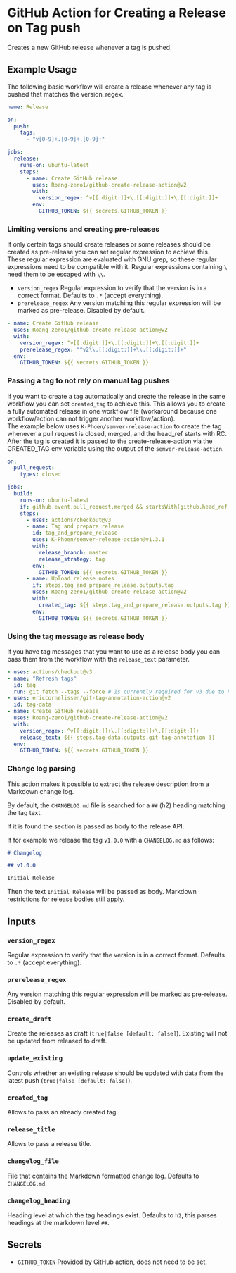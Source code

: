 # GitHub Action for Creating a Release on Tag push

Creates a new GitHub release whenever a tag is pushed.

## Example Usage

The following basic workflow will create a release whenever any tag is pushed that matches the version_regex.

```yaml
name: Release

on:
  push:
    tags:
      - "v[0-9]+.[0-9]+.[0-9]+"

jobs:
  release:
    runs-on: ubuntu-latest
    steps:
      - name: Create GitHub release
        uses: Roang-zero1/github-create-release-action@v2
        with:
          version_regex: ^v[[:digit:]]+\.[[:digit:]]+\.[[:digit:]]+
        env:
          GITHUB_TOKEN: ${{ secrets.GITHUB_TOKEN }}
```

### Limiting versions and creating pre-releases

If only certain tags should create releases or some releases should be created as pre-release you can set regular expression to achieve this.
These regular expression are evaluated with GNU grep, so these regular expressions need to be compatible with it.
Regular expressions containing `\` need them to be escaped with `\\`.

- `version_regex` Regular expression to verify that the version is in a correct format. Defaults to `.*` (accept everything).
- `prerelease_regex` Any version matching this regular expression will be marked as pre-release. Disabled by default.

```yaml
- name: Create GitHub release
  uses: Roang-zero1/github-create-release-action@v2
  with:
    version_regex: ^v[[:digit:]]+\.[[:digit:]]+\.[[:digit:]]+
    prerelease_regex: "^v2\\.[[:digit:]]+\\.[[:digit:]]+"
  env:
    GITHUB_TOKEN: ${{ secrets.GITHUB_TOKEN }}
```

### Passing a tag to not rely on manual tag pushes

If you want to create a tag automatically and create the release in the same workflow you can set `created_tag` to achieve this.
This allows you to create a fully automated release in one workflow file (workaround because one workflow/action can not trigger another workflow/action).  
The example below uses `K-Phoen/semver-release-action` to create the tag whenever a pull request is closed, merged, and the head_ref starts with RC.
After the tag is created it is passed to the create-release-action via the CREATED_TAG env variable using the output of the `semver-release-action`.

```yaml
on:
  pull_request:
    types: closed

jobs:
  build:
    runs-on: ubuntu-latest
    if: github.event.pull_request.merged && startsWith(github.head_ref, 'RC')
    steps:
      - uses: actions/checkout@v3
      - name: Tag and prepare release
        id: tag_and_prepare_release
        uses: K-Phoen/semver-release-action@v1.3.1
        with:
          release_branch: master
          release_strategy: tag
        env:
          GITHUB_TOKEN: ${{ secrets.GITHUB_TOKEN }}
      - name: Upload release notes
        if: steps.tag_and_prepare_release.outputs.tag
        uses: Roang-zero1/github-create-release-action@v2
        with:
          created_tag: ${{ steps.tag_and_prepare_release.outputs.tag }}
        env:
          GITHUB_TOKEN: ${{ secrets.GITHUB_TOKEN }}
```

### Using the tag message as release body

If you have tag messages that you want to use as a release body you can pass them from the workflow with the `release_text` parameter.

```yaml
- uses: actions/checkout@v3
- name: "Refresh tags"
  id: tag
  run: git fetch --tags --force # Is currently required for v3 due to https://github.com/actions/checkout/issues/290
- uses: ericcornelissen/git-tag-annotation-action@v2
  id: tag-data
- name: Create GitHub release
  uses: Roang-zero1/github-create-release-action@v2
  with:
    version_regex: ^v[[:digit:]]+\.[[:digit:]]+\.[[:digit:]]+
    release_text: ${{ steps.tag-data.outputs.git-tag-annotation }}
  env:
    GITHUB_TOKEN: ${{ secrets.GITHUB_TOKEN }}
```

### Change log parsing

This action makes it possible to extract the release description from a Markdown change log.

By default, the `CHANGELOG.md` file is searched for a `##` (h2) heading matching the tag text.

If it is found the section is passed as body to the release API.

If for example we release the tag `v1.0.0` with a `CHANGELOG.md` as follows:

```Markdown
# Changelog

## v1.0.0

Initial Release
```

Then the text `Initial Release` will be passed as body.
Markdown restrictions for release bodies still apply.

## Inputs

### `version_regex`

Regular expression to verify that the version is in a correct format. Defaults to `.*` (accept everything).

### `prerelease_regex`

Any version matching this regular expression will be marked as pre-release. Disabled by default.

### `create_draft`

Create the releases as draft (`true|false [default: false]`). Existing will not be updated from released to draft.

### `update_existing`

Controls whether an existing release should be updated with data from the latest push (`true|false [default: false]`).

### `created_tag`

Allows to pass an already created tag.

### `release_title`

Allows to pass a release title.

### `changelog_file`

File that contains the Markdown formatted change log. Defaults to `CHANGELOG.md`.

### `changelog_heading`

Heading level at which the tag headings exist. Defaults to `h2`, this parses headings at the markdown level `##`.

## Secrets

- `GITHUB_TOKEN` Provided by GitHub action, does not need to be set.
